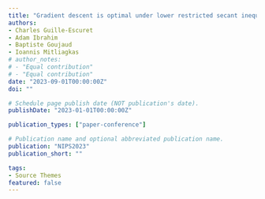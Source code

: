```yaml
---
title: "Gradient descent is optimal under lower restricted secant inequality and upper error bound"
authors:
- Charles Guille-Escuret
- Adam Ibrahim
- Baptiste Goujaud
- Ioannis Mitliagkas
# author_notes:
# - "Equal contribution"
# - "Equal contribution"
date: "2023-09-01T00:00:00Z"
doi: ""

# Schedule page publish date (NOT publication's date).
publishDate: "2023-01-01T00:00:00Z"

publication_types: ["paper-conference"]

# Publication name and optional abbreviated publication name.
publication: "NIPS2023"
publication_short: ""

tags:
- Source Themes
featured: false
---
```

